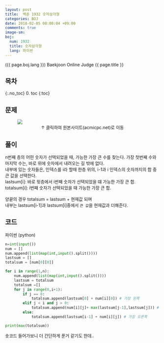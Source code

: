```yaml
---
layout: post
title:  백준 1932 숫자삼각형
categories: BOJ
date: 2018-02-05 00:00:04 +09:00
comments: true
image-sm:
boj:
  num: 1932
  title: 숫자삼각형
  lang: 파이썬
---
```


({{ page.boj.lang }}) Baekjoon Online Judge {{ page.title }}

## 목차
{:.no_toc}
0. toc
{:toc}
## 문제

<figure>
<a href="https://www.acmicpc.net/problem/{{ page.boj.num }}" target="_blank">
<img src="/assets/posts/boj/{{ page.boj.num }}.png"></a>
<figcaption align="middle">
&uarr; 클릭하여 원본사이트(acmicpc.net)로 이동
</figcaption>
</figure>

## 풀이
n번째 층의 어떤 숫자가 선택되었을 때, 가능한 가장 큰 수를 찾는다.
가장 첫번째 수와 마지막 수는, 바로 위에 숫자에서 내려오는 길 밖에 없다. <br />
내부에 있는 숫자들은, 인덱스를 i라 할때 한층 위의, i-1과 i 인덱스의 숫자까지의 합 중 큰 값을 선택한다.
<br />
lastsum[i]: 바로 윗층에서 i번째 숫자가 선택되었을 떄 가능한 가장 큰 합. <br />
totalsum[i]: i번째 숫자가 선택되었을 때 가능한 가장 큰 합. <br />
<br />
양끝의 경우 totalsum = lastsum + 현재값 되며 <br />
내부는 lastsum[i-1]과 lastsum[i]중에서 `큰 값`을 현재값과 더해준다.

## 코드
파이썬 (python)
```py
n=int(input())
num = []
num.append(list(map(int,input().split())))
lastsum = []
totalsum = [num[0][0]]

for i in range(1,n):
    num.append(list(map(int,input().split())))
    lastsum = totalsum
    totalsum =[]
    for j in range(0,i+1):
        if j == 0:
            totalsum.append(lastsum[0] + num[i][0]) # 가장 왼쪽
        elif j < i and j > 0:
            totalsum.append(num[i][j]+ max(lastsum[j-1],lastsum[j])) # 내부
        else:
            totalsum.append(lastsum[i-1] + num[i][j]) # 가장 오른쪽

print(max(totalsum))
```

숏코드 들어가보니 더 간단하게 푼거 같기도 한데..

